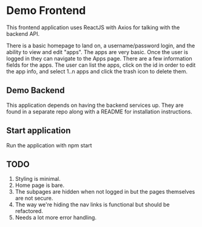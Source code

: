 # Demo Frontend

This frontend application uses ReactJS with Axios for talking with the backend API.

There is a basic homepage to land on, a username/password login, and the ability to view and edit "apps". The apps are very basic. Once the user is logged in they can navigate to the Apps page. There are a few information fields for the apps. The user can list the apps, click on the id in order to edit the app info, and select 1..n apps and click the trash icon to delete them.

## Demo Backend
This application depends on having the backend services up. They are found in a separate repo along with a README for installation instructions.

## Start application
Run the application with 
npm start

## TODO
1. Styling is minimal.
2. Home page is bare.
3. The subpages are hidden when not logged in but the pages themselves are not secure.
4. The way we're hiding the nav links is functional but should be refactored.
5. Needs a lot more error handling.
